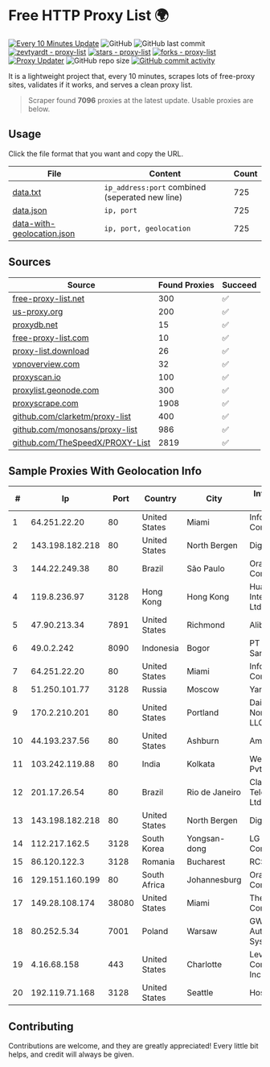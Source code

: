 
# Free HTTP Proxy List 🌍

[![Every 10 Minutes Update](https://github.com/mertguvencli/http-proxy-list/actions/workflows/main.yml/badge.svg?branch=main)](https://github.com/mertguvencli/http-proxy-list/actions/workflows/main.yml)
![GitHub](https://img.shields.io/github/license/mertguvencli/http-proxy-list)
![GitHub last commit](https://img.shields.io/github/last-commit/mertguvencli/http-proxy-list)
[![zevtyardt - proxy-list](https://img.shields.io/static/v1?label=zevtyardt&message=proxy-list&color=blue&logo=github)](https://github.com/zevtyardt/proxy-list "Go to GitHub repo")
[![stars - proxy-list](https://img.shields.io/github/stars/zevtyardt/proxy-list?style=social)](https://github.com/zevtyardt/proxy-list)
[![forks - proxy-list](https://img.shields.io/github/forks/zevtyardt/proxy-list?style=social)](https://github.com/zevtyardt/proxy-list)
[![Proxy Updater](https://github.com/zevtyardt/proxy-list/workflows/Proxy%20Updater/badge.svg)](https://github.com/zevtyardt/proxy-list/actions?query=workflow:"Proxy+Updater")
![GitHub repo size](https://img.shields.io/github/repo-size/zevtyardt/proxy-list)
[![GitHub commit activity](https://img.shields.io/github/commit-activity/m/zevtyardt/proxy-list?logo=commits)](https://github.com/zevtyardt/proxy-list/commits/main)

It is a lightweight project that, every 10 minutes, scrapes lots of free-proxy sites, validates if it works, and serves a clean proxy list.

> Scraper found **7096** proxies at the latest update. Usable proxies are below.

## Usage

Click the file format that you want and copy the URL.

|File|Content|Count|
|----|-------|-----|
|[data.txt](https://raw.githubusercontent.com/mertguvencli/http-proxy-list/main/proxy-list/data.txt)|`ip_address:port` combined (seperated new line)|725|
|[data.json](https://raw.githubusercontent.com/mertguvencli/http-proxy-list/main/proxy-list/data.json)|`ip, port`|725|
|[data-with-geolocation.json](https://raw.githubusercontent.com/mertguvencli/http-proxy-list/main/proxy-list/data-with-geolocation.json)|`ip, port, geolocation`|725|

## Sources

|Source|Found Proxies|Succeed|
|------|-------------|-------|
|[free-proxy-list.net](https://free-proxy-list.net)|300|✅|
|[us-proxy.org](https://www.us-proxy.org)|200|✅|
|[proxydb.net](http://proxydb.net)|15|✅|
|[free-proxy-list.com](https://free-proxy-list.com/?page=&port=&type%5B%5D=http&type%5B%5D=https&up_time=0&search=Search)|10|✅|
|[proxy-list.download](https://www.proxy-list.download/HTTP)|26|✅|
|[vpnoverview.com](https://vpnoverview.com/privacy/anonymous-browsing/free-proxy-servers)|32|✅|
|[proxyscan.io](https://www.proxyscan.io)|100|✅|
|[proxylist.geonode.com](https://proxylist.geonode.com/api/proxy-list?limit=300&page=1&sort_by=lastChecked&sort_type=desc&protocols=http,https)|300|✅|
|[proxyscrape.com](https://api.proxyscrape.com/v2/?request=displayproxies&protocol=http&timeout=10000&country=all&ssl=all&anonymity=all)|1908|✅|
|[github.com/clarketm/proxy-list](https://raw.githubusercontent.com/clarketm/proxy-list/master/proxy-list-raw.txt)|400|✅|
|[github.com/monosans/proxy-list](https://raw.githubusercontent.com/monosans/proxy-list/main/proxies/http.txt)|986|✅|
|[github.com/TheSpeedX/PROXY-List](https://raw.githubusercontent.com/TheSpeedX/PROXY-List/master/http.txt)|2819|✅|


## Sample Proxies With Geolocation Info

|#|Ip|Port|Country|City|Internet Service Provider|
|-|--|----|-------|----|-------------------------|
|1|64.251.22.20|80|United States|Miami|Infolink Global Corporation|
|2|143.198.182.218|80|United States|North Bergen|DigitalOcean, LLC|
|3|144.22.249.38|80|Brazil|São Paulo|Oracle Corporation|
|4|119.8.236.97|3128|Hong Kong|Hong Kong|Huawei International Pte. Ltd.|
|5|47.90.213.34|7891|United States|Richmond|Alibaba.com LLC|
|6|49.0.2.242|8090|Indonesia|Bogor|PT Usaha Adi Sanggoro|
|7|64.251.22.20|80|United States|Miami|Infolink Global Corporation|
|8|51.250.101.77|3128|Russia|Moscow|Yandex.Cloud LLC|
|9|170.2.210.201|80|United States|Portland|Daimler Trucks of North America LLC|
|10|44.193.237.56|80|United States|Ashburn|Amazon.com|
|11|103.242.119.88|80|India|Kolkata|Web Werks India Pvt. Ltd.|
|12|201.17.26.54|80|Brazil|Rio de Janeiro|Claro NXT Telecomunicacoes Ltda|
|13|143.198.182.218|80|United States|North Bergen|DigitalOcean, LLC|
|14|112.217.162.5|3128|South Korea|Yongsan-dong|LG DACOM Corporation|
|15|86.120.122.3|3128|Romania|Bucharest|RCS & RDS|
|16|129.151.160.199|80|South Africa|Johannesburg|Oracle Corporation|
|17|149.28.108.174|38080|United States|Miami|The Constant Company|
|18|80.252.5.34|7001|Poland|Warsaw|GWNET Autonomus System|
|19|4.16.68.158|443|United States|Charlotte|Level 3 Communications, Inc.|
|20|192.119.71.168|3128|United States|Seattle|Hostwinds LLC.|



## Contributing

Contributions are welcome, and they are greatly appreciated! Every
little bit helps, and credit will always be given.

